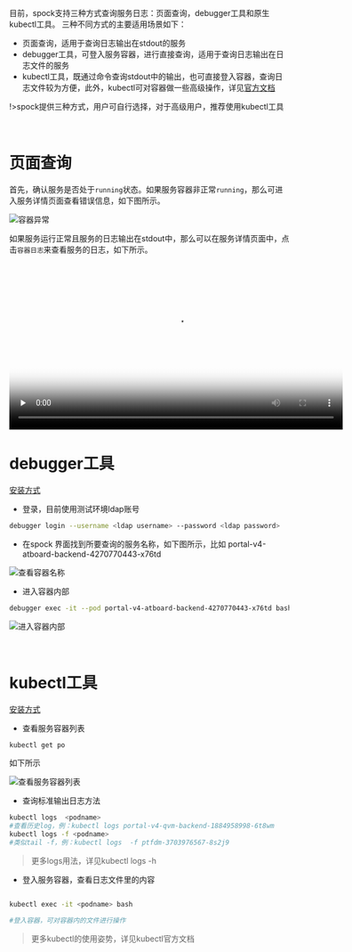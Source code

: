

目前，spock支持三种方式查询服务日志：页面查询，debugger工具和原生kubectl工具。
三种不同方式的主要适用场景如下：
- 页面查询，适用于查询日志输出在stdout的服务
- debugger工具，可登入服务容器，进行直接查询，适用于查询日志输出在日志文件的服务
- kubectl工具，既通过命令查询stdout中的输出，也可直接登入容器，查询日志文件较为方便，此外，kubectl可对容器做一些高级操作，详见[官方文档](https://kubernetes.io/docs/reference/generated/kubectl/kubectl-commands)

!>spock提供三种方式，用户可自行选择，对于高级用户，推荐使用kubectl工具

</br>

# 页面查询

首先，确认服务是否处于`running`状态。如果服务容器非正常`running`，那么可进入服务详情页面查看错误信息，如下图所示。

![容器异常](_images/spock-pod-error.png)

如果服务运行正常且服务的日志输出在stdout中，那么可以在服务详情页面中，点击`容器日志`来查看服务的日志，如下所示。

<video id="video" controls="" preload="none" poster="_images/video_poster.png" width="600" >
      <source id="mp4" src="http://p2akugain.bkt.clouddn.com/%E9%A1%B5%E9%9D%A2%E6%9F%A5%E8%AF%A2%E6%97%A5%E5%BF%97.mov?v=afs" type="video/mp4"></video>

</br>

# debugger工具

[安装方式](cmd/debugger.md)

- 登录，目前使用测试环境ldap账号

```bash
debugger login --username <ldap username> --password <ldap password>
```
- 在spock 界面找到所要查询的服务名称，如下图所示，比如 portal-v4-atboard-backend-4270770443-x76td

![查看容器名称](_images/pod-name.png)

- 进入容器内部

```bash
debugger exec -it --pod portal-v4-atboard-backend-4270770443-x76td bash
```
![进入容器内部](_images/debugger-exec-pod.png)

</br>

# kubectl工具

[安装方式](cmd/kubectl.md)

- 查看服务容器列表

```bash
kubectl get po
```
如下所示

![查看服务容器列表](_images/kubectl-get-po.png)

- 查询标准输出日志方法

```bash
kubectl logs  <podname>
#查看历史log，例：kubectl logs portal-v4-qvm-backend-1884958998-6t8wm
kubectl logs -f <podname>
#类似tail -f，例：kubectl logs  -f ptfdm-3703976567-8s2j9

```

>更多logs用法，详见kubectl logs -h

- 登入服务容器，查看日志文件里的内容

```bash

kubectl exec -it <podname> bash

#登入容器，可对容器内的文件进行操作

```

>更多kubectl的使用姿势，详见kubectl官方文档
